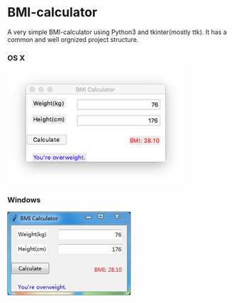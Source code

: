 # BMI-calculator
A very simple BMI-calculator using Python3 and tkinter(mostly ttk).
It has a common and well orgnized project structure.
### OS X
![image](https://github.com/tyong920/BMI-calculator/blob/master/example/bmi-osx.png)

### Windows
![image](https://github.com/tyong920/BMI-calculator/blob/master/example/bmi-windows7.png)
